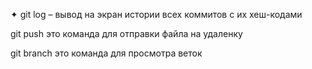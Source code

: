 ✦	git log – вывод на экран истории всех коммитов с их хеш-кодами

git push это команда для отправки файла на удаленку

git branch это команда для просмотра веток 
